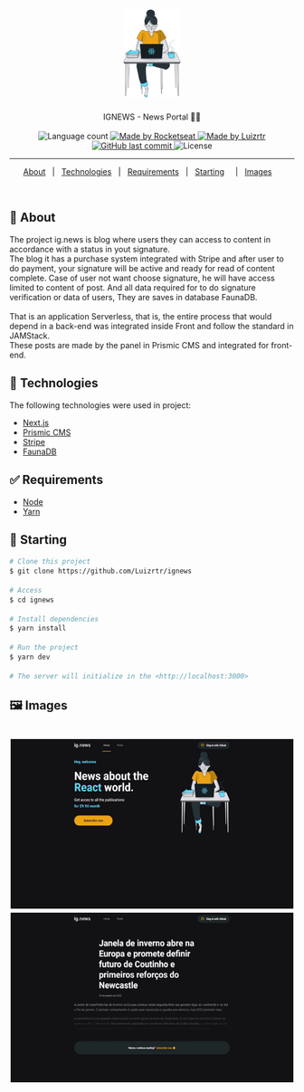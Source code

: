 <h1 align="center">

<img src="https://raw.githubusercontent.com/Luizrtr/ignews/main/public/images/avatar.svg" alt="rocketshoes" width="100px"/>

</h1>

<p align="center">
  IGNEWS - News Portal 📰🚀
  <br>
  <br>

  <img alt="Language count" src="https://img.shields.io/github/repo-size/Luizrtr/ignews"/>

  <a href="https://rocketseat.com.br">
    <img alt="Made by Rocketseat" src="https://img.shields.io/badge/made%20by-Rocketseat-%237519C1">
  </a>

  <a href="https://www.linkedin.com/in/Luizrtr/">
    <img alt="Made by Luizrtr" src="https://img.shields.io/badge/made%20by-Luizrtr-%237519C1">
  </a>

  <a href="https://github.com/Luizrtr/ignews/commits/main">
    <img alt="GitHub last commit" src="https://img.shields.io/github/last-commit/Luizrtr/ignews">
  </a>

  <img alt="License" src="https://img.shields.io/github/license/Luizrtr/ignews">
</p>

---

<p align="center">
  <a href="#dart-about">About</a> &#xa0; | &#xa0; 
  <a href="#rocket-technologies">Technologies</a> &#xa0; | &#xa0;
  <a href="#white_check_mark-requirements">Requirements</a> &#xa0; | &#xa0;
  <a href="#checkered_flag-starting">Starting</a> &#xa0; &#xa0; | &#xa0;
  <a href="#framed_picture-images">Images</a> &#xa0; &#xa0;
</p>

<br>

## :dart: About ##

The project ig.news is blog where users they can access to content in accordance with a status in yout signature.<br>
The blog it has a purchase system integrated with Stripe and after  user to do payment, your signature will be active and ready for read of content complete. Case of user not want choose signature, he will have access limited to content of post. And all data required for to do signature verification
or data of users, They are saves in database FaunaDB.
<br>
<br>
That is an application Serverless, that is, the entire process that would depend in a back-end was integrated inside Front and follow the standard in JAMStack.
<br>
These posts are made by the panel in Prismic CMS and integrated for front-end.

## :rocket: Technologies ##

The following technologies were used in project:

- [Next.js](https://nextjs.org/)
- [Prismic CMS](https://prismic.io/)
- [Stripe](https://stripe.com/)
- [FaunaDB](https://fauna.com/)

## :white_check_mark: Requirements ##

- [Node](https://nodejs.org/en/)
- [Yarn](https://yarnpkg.com/lang/en/)

## :checkered_flag: Starting ##

```bash
# Clone this project
$ git clone https://github.com/Luizrtr/ignews

# Access
$ cd ignews

# Install dependencies
$ yarn install

# Run the project
$ yarn dev

# The server will initialize in the <http://localhost:3000>
```
## :framed_picture: Images ##

<h1 align="center">
    <img alt = "Web app" src = "./.github/ignews-1.gif" width = "500px" height = "300px" />
    <img alt = "Web app" src = "./.github/ignews-2.gif" width = "500px" height = "300px" />
</h1>


